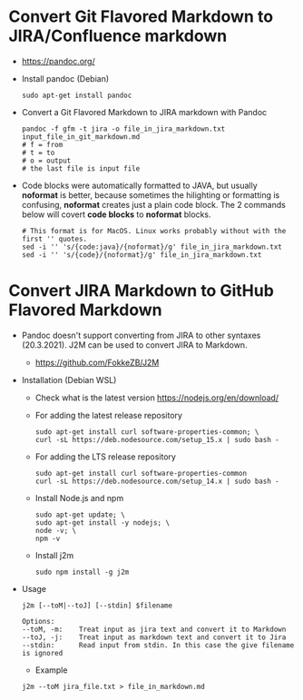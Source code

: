 # Convert Git Flavored Markdown to JIRA/Confluence markdown
* https://pandoc.org/

* Install pandoc (Debian)
    ~~~
    sudo apt-get install pandoc
    ~~~

* Convert a Git Flavored Markdown to JIRA markdown with Pandoc

    ~~~
    pandoc -f gfm -t jira -o file_in_jira_markdown.txt input_file_in_git_markdown.md
    # f = from
    # t = to
    # o = output
    # the last file is input file
    ~~~
* Code blocks were automatically formatted to JAVA, but usually **noformat** is better, because sometimes the hilighting or formatting is confusing, **noformat** creates just a plain code block. The 2 commands below will covert **code blocks** to **noformat** blocks.

    ~~~
    # This format is for MacOS. Linux works probably without with the first '' quotes.
    sed -i '' 's/{code:java}/{noformat}/g' file_in_jira_markdown.txt
    sed -i '' 's/{code}/{noformat}/g' file_in_jira_markdown.txt
    ~~~

# Convert JIRA Markdown to GitHub Flavored Markdown
* Pandoc doesn't support converting from JIRA to other syntaxes (20.3.2021). J2M can be used to convert JIRA to Markdown.
  * https://github.com/FokkeZB/J2M

* Installation (Debian WSL)
    * Check what is the latest version https://nodejs.org/en/download/
    * For adding the latest release repository
        ~~~
        sudo apt-get install curl software-properties-common; \
        curl -sL https://deb.nodesource.com/setup_15.x | sudo bash -
        ~~~
    * For adding the LTS release repository
        ~~~
        sudo apt-get install curl software-properties-common
        curl -sL https://deb.nodesource.com/setup_14.x | sudo bash -
        ~~~

    * Install Node.js and npm
        ~~~
        sudo apt-get update; \
        sudo apt-get install -y nodejs; \
        node -v; \
        npm -v

    * Install j2m
        ~~~
        sudo npm install -g j2m
        ~~~

* Usage
    ~~~
    j2m [--toM|--toJ] [--stdin] $filename 

    Options: 
    --toM, -m:    Treat input as jira text and convert it to Markdown 
    --toJ, -j:    Treat input as markdown text and convert it to Jira 
    --stdin:      Read input from stdin. In this case the give filename is ignored 
    ~~~
    * Example
    ~~~
    j2m --toM jira_file.txt > file_in_markdown.md
    ~~~


